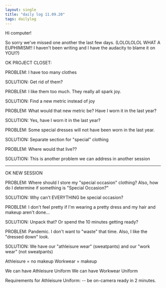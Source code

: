 ```yaml
---
layout: single
title: "daily log 11.09.20"
tags: dailylog
---
```





Hi computer!

So sorry we've missed one another the last few days. (LOLOLOLOL WHAT A EUPHIMISM!! I haven't been writing and I have the audacity to blame it on YOU!?)

OK PROJECT CLOSET:

PROBLEM: 
I have too many clothes

SOLUTION:
Get rid of them?

PROBLEM:
I like them too much. They really all spark joy.

SOLUTION:
Find a new metric instead of joy

PROBLEM:
What would that new metric be? Have I worn it in the last year?

SOLUTION:
Yes, have I worn it in the last year?

PROBLEM:
Some special dresses will not have been worn in the last year. 

SOLUTION:
Separate section for "special" clothing

PROBLEM: 
Where would that live??

SOLUTION: 
This is another problem we can address in another session


----------
OK NEW SESSION

PROBLEM:
Where should I store my "special occasion" clothing? Also, how do I determine if something is "Special Occasion?" 

SOLUTION:
Why can't EVERYTHING be special occasion?

PROBLEM:
I don't feel pretty if I'm wearing a pretty dress and my hair and makeup aren't done...

SOLUTION:
Unpack that? Or spend the 10 minutes getting ready? 

PROBLEM: 
Pandemic. I don't want to "waste" that time. Also, I like the "dressed down" look.

SOLUTION:
We have our "athleisure wear" (sweatpants) and our "work wear" (not sweatpants)

Athleisure = no makeup
Workwear = makeup

We can have Athleisure Uniform 
We can have Workwear Uniform

Requirements for Athleisure Uniform:
-- be on-camera ready in 2 minutes. 


